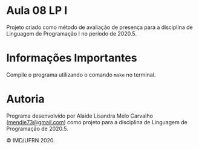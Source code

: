 # Aula 08 LP I

Projeto criado como método de avaliação de presença para a disciplina de Linguagem de Programação I no período de 2020.5.

# Informações Importantes

Compile o programa utilizando o comando `make` no terminal. 

# Autoria

Programa desenvolvido por Alaide Lisandra Melo Carvalho (<mendie73@gmail.com>) como projeto para a disciplina de Linguagem de Programação de 2020.5.

&copy; IMD/UFRN 2020.
